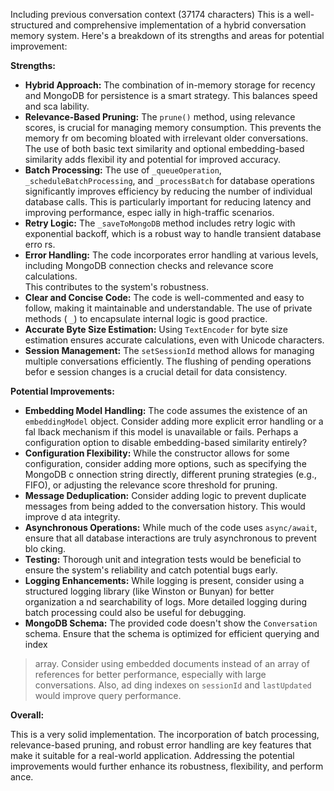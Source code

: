 Including previous conversation context (37174 characters)
This is a well-structured and comprehensive implementation of a hybrid conversation memory system.  Here's a breakdown of its strengths and areas for
 potential improvement:

**Strengths:**

* **Hybrid Approach:** The combination of in-memory storage for recency and MongoDB for persistence is a smart strategy.  This balances speed and sca
lability.
* **Relevance-Based Pruning:**  The `prune()` method, using relevance scores, is crucial for managing memory consumption. This prevents the memory fr
om becoming bloated with irrelevant older conversations.  The use of both basic text similarity and optional embedding-based similarity adds flexibil
ity and potential for improved accuracy.
* **Batch Processing:** The use of `_queueOperation`, `_scheduleBatchProcessing`, and `_processBatch` for database operations significantly improves 
efficiency by reducing the number of individual database calls.  This is particularly important for reducing latency and improving performance, espec
ially in high-traffic scenarios.
* **Retry Logic:** The `_saveToMongoDB` method includes retry logic with exponential backoff, which is a robust way to handle transient database erro
rs.
* **Error Handling:** The code incorporates error handling at various levels, including MongoDB connection checks and relevance score calculations.  
This contributes to the system's robustness.
* **Clear and Concise Code:** The code is well-commented and easy to follow, making it maintainable and understandable.  The use of private methods (
`_`) to encapsulate internal logic is good practice.
* **Accurate Byte Size Estimation:** Using `TextEncoder` for byte size estimation ensures accurate calculations, even with Unicode characters.       
* **Session Management:** The `setSessionId` method allows for managing multiple conversations efficiently.  The flushing of pending operations befor
e session changes is a crucial detail for data consistency.


**Potential Improvements:**

* **Embedding Model Handling:**  The code assumes the existence of an `embeddingModel` object.  Consider adding more explicit error handling or a fal
lback mechanism if this model is unavailable or fails.  Perhaps a configuration option to disable embedding-based similarity entirely?
* **Configuration Flexibility:**  While the constructor allows for some configuration, consider adding more options, such as specifying the MongoDB c
onnection string directly, different pruning strategies (e.g., FIFO), or adjusting the relevance score threshold for pruning.
* **Message Deduplication:**  Consider adding logic to prevent duplicate messages from being added to the conversation history.  This would improve d
ata integrity.
* **Asynchronous Operations:** While much of the code uses `async/await`, ensure that all database interactions are truly asynchronous to prevent blo
cking.
* **Testing:**  Thorough unit and integration tests would be beneficial to ensure the system's reliability and catch potential bugs early.
* **Logging Enhancements:**  While logging is present, consider using a structured logging library (like Winston or Bunyan) for better organization a
nd searchability of logs.  More detailed logging during batch processing could also be useful for debugging.
* **MongoDB Schema:** The provided code doesn't show the `Conversation` schema.  Ensure that the schema is optimized for efficient querying and index
>  array.  Consider using embedded documents instead of an array of references for better performance, especially with large conversations.  Also, ad
ding indexes on `sessionId` and `lastUpdated` would improve query performance.


**Overall:**

This is a very solid implementation.  The incorporation of batch processing, relevance-based pruning, and robust error handling are key features that
 make it suitable for a real-world application.  Addressing the potential improvements would further enhance its robustness, flexibility, and perform
ance.